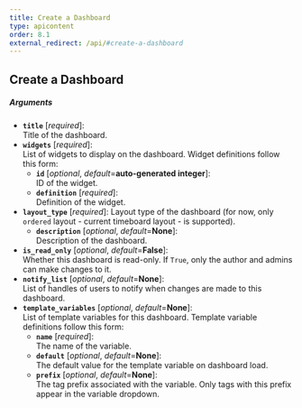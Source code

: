 ```yaml
---
title: Create a Dashboard
type: apicontent
order: 8.1
external_redirect: /api/#create-a-dashboard
---
```


## Create a Dashboard
##### Arguments

* **`title`** [*required*]:  
    Title of the dashboard.
* **`widgets`** [*required*]:  
    List of widgets to display on the dashboard. Widget definitions follow this form:
    * **`id`** [*optional*, *default*=**auto-generated integer**]:  
        ID of the widget.
    * **`definition`** [*required*]:  
        Definition of the widget.
* **`layout_type`** [*required*]:
  Layout type of the dashboard (for now, only `ordered` layout - current timeboard layout - is supported).
  * **`description`** [*optional*, *default*=**None**]:  
  Description of the dashboard.
* **`is_read_only`** [*optional*, *default*=**False**]:  
  Whether this dashboard is read-only. If `True`, only the author and admins can make changes to it.
* **`notify_list`** [*optional*, *default*=**None**]:  
  List of handles of users to notify when changes are made to this dashboard.
* **`template_variables`** [*optional*, *default*=**None**]:  
    List of template variables for this dashboard. Template variable definitions follow this form:
    * **`name`** [*required*]:  
        The name of the variable.
    * **`default`** [*optional*, *default*=**None**]:  
        The default value for the template variable on dashboard load.
    * **`prefix`** [*optional*, *default*=**None**]:  
        The tag prefix associated with the variable. Only tags with this prefix appear in the variable dropdown.
